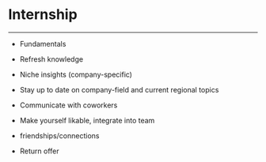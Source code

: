 # Internship
___
- Fundamentals
- Refresh knowledge
- Niche insights (company-specific)
- Stay up to date on company-field and current regional topics
- Communicate with coworkers
- Make yourself likable, integrate into team
- friendships/connections

- Return offer